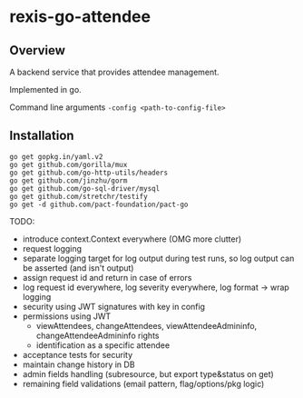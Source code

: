 # rexis-go-attendee

## Overview

A backend service that provides attendee management.

Implemented in go.

Command line arguments
```-config <path-to-config-file>```

## Installation

```
go get gopkg.in/yaml.v2
go get github.com/gorilla/mux
go get github.com/go-http-utils/headers
go get github.com/jinzhu/gorm
go get github.com/go-sql-driver/mysql
go get github.com/stretchr/testify
go get -d github.com/pact-foundation/pact-go
```

TODO:
- introduce context.Context everywhere (OMG more clutter)
- request logging
- separate logging target for log output during test runs, so log output can be asserted (and isn't output)
- assign request id and return in case of errors
- log request id everywhere, log severity everywhere, log format -> wrap logging
- security using JWT signatures with key in config
- permissions using JWT
    - viewAttendees, changeAttendees, viewAttendeeAdmininfo, changeAttendeeAdmininfo rights
    - identification as a specific attendee
- acceptance tests for security
- maintain change history in DB
- admin fields handling (subresource, but export type&status on get)
- remaining field validations (email pattern, flag/options/pkg logic)
